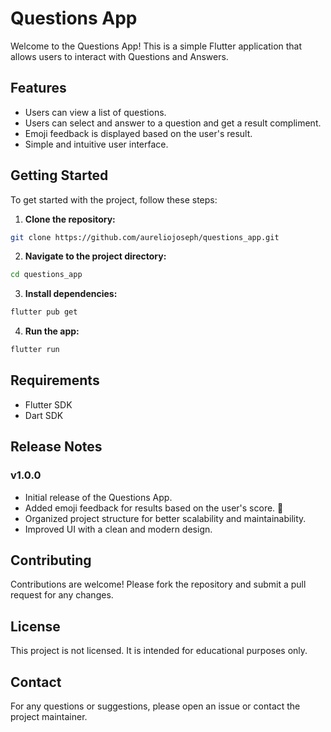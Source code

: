 # Questions App

Welcome to the Questions App! This is a simple Flutter application that allows users to interact with Questions and Answers.

## Features

- Users can view a list of questions.
- Users can select and answer to a question and get a result compliment.
- Emoji feedback is displayed based on the user's result.
- Simple and intuitive user interface.

## Getting Started

To get started with the project, follow these steps:

1. **Clone the repository:**
  ```bash
  git clone https://github.com/aureliojoseph/questions_app.git
  ```
2. **Navigate to the project directory:**
  ```bash
  cd questions_app
  ```
3. **Install dependencies:**
  ```bash
  flutter pub get
  ```
4. **Run the app:**
  ```bash
  flutter run
  ```

## Requirements

- Flutter SDK
- Dart SDK

## Release Notes

### v1.0.0
- Initial release of the Questions App.
- Added emoji feedback for results based on the user's score. 🎉
- Organized project structure for better scalability and maintainability.
- Improved UI with a clean and modern design.

## Contributing

Contributions are welcome! Please fork the repository and submit a pull request for any changes.

## License

This project is not licensed. It is intended for educational purposes only.

## Contact

For any questions or suggestions, please open an issue or contact the project maintainer.
